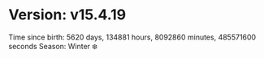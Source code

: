 # Version: v15.4.19
Time since birth: 5620 days, 134881 hours, 8092860 minutes, 485571600 seconds
Season: Winter ❄️
